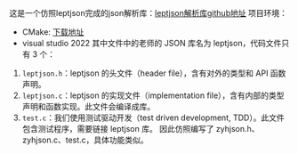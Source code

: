 这是一个仿照leptjson完成的json解析库：[leptjson解析库github地址](https://github.com/miloyip/json-tutorial)
项目环境：
- CMake: [下载地址](https://cmake.org/)
- visual studio 2022
其中文件中的老师的 JSON 库名为 leptjson，代码文件只有 3 个：
1. `leptjson.h`：leptjson 的头文件（header file），含有对外的类型和 API 函数声明。
2. `leptjson.c`：leptjson 的实现文件（implementation file），含有内部的类型声明和函数实现。此文件会编译成库。
3. `test.c`：我们使用测试驱动开发（test driven development, TDD）。此文件包含测试程序，需要链接 leptjson 库。
因此仿照编写了 zyhjson.h、zyhjson.c、test.c，具体功能类似。

